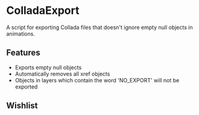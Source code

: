 # ColladaExport

A script for exporting Collada files that doesn't ignore empty null objects in animations.


## Features

- Exports empty null objects
- Automatically removes all xref objects
- Objects in layers which contain the word 'NO_EXPORT' will not be exported


## Wishlist 
